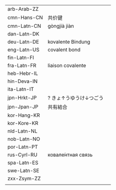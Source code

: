| | | |
|-|-|-|
| arb-Arab-ZZ |  |  |
| cmn-Hans-CN | 共价键 |  |
| cmn-Latn-CN | gòngjià jiàn |  |
| dan-Latn-DK |  |  |
| deu-Latn-DE | kovalente Bindung |  |
| eng-Latn-US | covalent bond |  |
| fin-Latn-FI |  |  |
| fra-Latn-FR | liaison covalente |  |
| heb-Hebr-IL |  |  |
| hin-Deva-IN |  |  |
| ita-Latn-IT |  |  |
| jpn-Hrkt-JP | ? きょ↑うゆうけ↓つごう |  |
| jpn-Jpan-JP | 共有結合 |  |
| kor-Hang-KR |  |  |
| kor-Kore-KR |  |  |
| nld-Latn-NL |  |  |
| nob-Latn-NO |  |  |
| por-Latn-PT |  |  |
| rus-Cyrl-RU | ковале́нтная связь |  |
| spa-Latn-ES |  |  |
| swe-Latn-SE |  |  |
| zxx-Zsym-ZZ |  |  |
|  |  |  |
